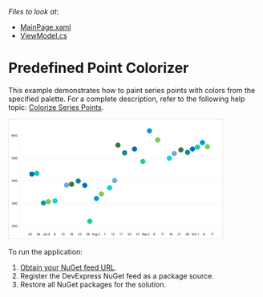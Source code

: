 <!-- default file list -->
*Files to look at*:

* [MainPage.xaml](./ColorEachPointColorizerExample/MainPage.xaml)
* [ViewModel.cs](./ColorEachPointColorizerExample/ViewModel.cs)
<!-- default file list end -->
# Predefined Point Colorizer

This example demonstrates how to paint series points with colors from the specified palette. For a complete description, refer to the following help topic: [Colorize Series Points](https://docs.devexpress.com/MobileControls/401980/xamarin-forms/charts/examples/color-series#point-colorizers).

<img src="./img/color-each-point.png" width="85%" />

To run the application:
1. [Obtain your NuGet feed URL](http://docs.devexpress.com/GeneralInformation/116042/installation/install-devexpress-controls-using-nuget-packages/obtain-your-nuget-feed-url).
2. Register the DevExpress NuGet feed as a package source.
3. Restore all NuGet packages for the solution.